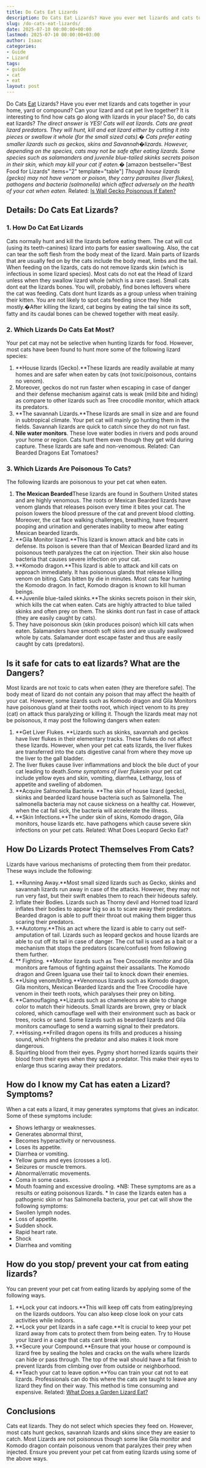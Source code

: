 ```yaml
---
title: Do Cats Eat Lizards
description: Do Cats Eat Lizards? Have you ever met lizards and cats together in your home, yard or compound? Can your lizard and cat pet live together?
slug: /do-cats-eat-lizards/
date: 2025-07-10 00:00:00+00:00
lastmod: 2025-07-10 00:00:00+03:00
author: Isaac
categories:
- Guide
- Lizard
tags:
- guide
- cat
- eat
layout: post
---
```

Do Cats [Eat](https://pestpolicy.com/do-flying-termites-eat-wood/) Lizards? Have you ever met lizards and cats together in your home, yard or compound? Can your lizard and cat pet live together? It is interesting to find how cats go along with lizards in your place? So, do cats eat lizards?
*The direct answer is YES! Cats will eat lizards. Cats are great lizard predators. They will hunt, kill and eat lizard either by cutting it into pieces or swallow it whole (for the small sized cats).�*
*Cats prefer eating smaller lizards such as geckos, skins and Savannah�lizards. However, depending on the species, cats may not be safe after eating lizards. Some species such as salamanders and juvenile blue-tailed skinks secrets poison in their skin, which may kill your cat if eaten.�*
[amazon bestseller="Best Food for Lizards" items="2" template="table"]
*Though house lizards (gecko) may not have venom or poison, they carry parasites (liver flukes), pathogens and bacteria (salmonella) which affect adversely on the health of your cat when eaten.*
Related:
[Is Wall Gecko Poisonous If Eaten?](https://pestpolicy.com/is-wall-gecko-poisonous-if-eaten/)
## Details: Do Cats Eat Lizards?
### 1. How Do Cat Eat Lizards
Cats normally hunt and kill the lizards before eating them. The cat will cut (using its teeth-canines) lizard into parts for easier swallowing. Also, the cat can tear the soft flesh from the body meat of the lizard. Main parts of lizards that are usually fed on by the cats include the body meat, limbs and the tail. When feeding on the lizards, cats do not remove lizards skin (which is infectious in some lizard species).
Most cats do not eat the Head of lizard unless when they swallow lizard whole (which is a rare case). Small cats dont eat the lizards bones. You will, probably, find bones leftovers where the cat was feeding.
Cats dont hunt lizards as a group unless when training their kitten. You are not likely to spot cats feeding since they hide mostly.�After killing the lizard, cat begins by eating the tail since its soft, fatty and its caudal bones can be chewed together with meat easily.
### 2. Which Lizards Do Cats Eat Most?
Your pet cat may not be selective when hunting lizards for food. However, most cats have been found to hunt more some of the following lizard species:
1. **House lizards (Gecko).**These lizards are readily available at many homes and are safer when eaten by cats (not toxic/poisonous, contains no venom).
2. Moreover, geckos do not run faster when escaping in case of danger and their defense mechanism against cats is weak (mild bite and hiding) as compare to other lizards such as Tree crocodile monitor, which attack its predators.
3. **The savannah Lizards.**These lizards are small in size and are found in subtropical climate. Your pet cat will mainly go hunting them in the fields. Savannah lizards are quick to catch since they do not run fast.
4. **Nile water monitors**. These love water bodies in rivers and pods around your home or region. Cats hunt them even though they get wild during capture. These lizards are safe and non-venomous.
Related:
Can Bearded Dragons Eat Tomatoes?
### 3. Which Lizards Are Poisonous To Cats?
The following lizards are poisonous to your pet cat when eaten.
1. **The Mexican Bearded**These lizards are found in Southern United states and are highly venomous. The roots or Mexican Bearded lizards have venom glands that releases poison every time it bites your cat. The poison lowers the blood pressure of the cat and prevent blood clotting. Moreover, the cat face walking challenges, breathing, have frequent pooping and urination and generates inability to meow after eating Mexican bearded lizards.
2. **Gila Monitor lizard.**This lizard is known attack and bite cats in defense. Its poison is severe than that of Mexican Bearded lizard and its poisonous teeth paralyzes the cat on injection. Their skin also house bacteria that causes severe infection on your cat.
3. **Komodo dragon.**This lizard is able to attack and kill cats on approach immediately. It has poisonous glands that release killing venom on biting. Cats bitten by die in minutes. Most cats fear hunting the Komodo dragon. In fact, Komodo dragon is known to kill human beings.
4. **Juvenile blue-tailed skinks.**The skinks secrets poison in their skin, which kills the cat when eaten. Cats are highly attracted to blue tailed skinks and often prey on them. The skinks dont run fast in case of attack (they are easily caught by cats).
5. They have poisonous skin (skin produces poison) which kill cats when eaten. Salamanders have smooth soft skins and are usually swallowed whole by cats. Salamander dont escape faster and thus are easily caught by cats (predators).
## Is it safe for cats to eat lizards? What are the Dangers?
Most lizards are not toxic to cats when eaten (they are therefore safe). The body meat of lizard do not contain any poison that may affect the health of your cat. However, some lizards such as Komodo dragon and Gila Monitors have poisonous gland at their tooths root, which inject venom to its prey (cat) on attack thus paralyzing or killing it.
Though the lizards meat may not be poisonous, it may post the following dangers when eaten:
1. **Get Liver Flukes. **Lizards such as skinks, savannah and geckos have liver flukes in their elementary tracks. These flukes do not affect these lizards. However, when your pet cat eats lizards, the liver flukes are transferred into the cats digestive canal from where they move up the liver to the gall bladder.
2. The liver flukes cause liver inflammations and block the bile duct of your cat leading to death.*Some symptoms of liver flukes*in your pet cat include yellow eyes and skin, vomiting, diarrhea, Lethargy, loss of appetite and swelling of abdomen.
1. **Acquire Salmonella Bacteria. **The skin of house lizard (gecko), skinks and bearded lizard house bacteria such as Salmonella. The salmonella bacteria may not cause sickness on a healthy cat. However, when the cat fall sick, the bacteria will accelerate the illness.
2. **Skin Infections.**The under skin of skins, Komodo dragon, Gila monitors, house lizards etc. have pathogens which cause severe skin infections on your pet cats.
Related:
What Does Leopard Gecko Eat?
## How Do Lizards Protect Themselves From Cats?
Lizards have various mechanisms of protecting them from their predator. These ways include the following:
1. **Running Away.**Most small sized lizards such as Gecko, skinks and savannah lizards run away in case of the attacks. However, they may not run very fast, but their swift enables them to reach their hideouts safely.
2. Inflate their Bodies. Lizards such as Thorny devil and Horned toad lizard inflates their bodies to appear big so as to scare away their predators. Bearded dragon is able to puff their throat out making them bigger thus scaring their predators.
3. **Autotomy.**This an act where the lizard is able to carry out self-amputation of tail. Lizards such as leopard geckos and house lizards are able to cut off its tail in case of danger. The cut tail is used as a bait or a mechanism that stops the predators (scare/confuse) from following them further.
4. ** Fighting. **Monitor lizards such as Tree Crocodile monitor and Gila monitors are famous of fighting against their assailants. The Komodo dragon and Green Iguana use their tail to knock down their enemies.
5. **Using venom/biting.**Venomous lizards such as Komodo dragon, Gila monitors, Mexican Bearded lizards and the Tree Crocodile have venom in their teeth roots, which paralyses their prey on biting.
6. **Camouflaging.**Lizards such as chameleons are able to change color to match their hideouts. Small lizards are brown, grey or black colored, which camouflage well with their environment such as back or trees, rocks or sand. Some lizards such as bearded lizards and Gila monitors camouflage to send a warning signal to their predators.
7. **Hissing.**Frilled dragon opens its frills and produces a hissing sound, which frightens the predator and also makes it look more dangerous.
8. Squirting blood from their eyes. Pygmy short horned lizards squirts their blood from their eyes when they spot a predator. This make their eyes to enlarge thus scaring away their predators.
## How do I know my Cat has eaten a Lizard? Symptoms?
When a cat eats a lizard, it may generates symptoms that gives an indicator. Some of these symptoms include:
- Shows lethargy or weaknesses.
- Generates abnormal thirst,
- Becomes hyperactivity or nervousness.
- Loses its appetite.
- Diarrhea or vomiting.
- Yellow gums and eyes (crosses a lot).
- Seizures or muscle tremors.
- Abnormal/erratic movements.
- Coma in some cases.
- Mouth foaming and excessive drooling.
*NB: These symptoms are as a results or eating poisonous lizards. *
In case the lizards eaten has a pathogenic skin or has Salmonella bacteria, your pet cat will show the following symptoms:
- Swollen lymph nodes.
- Loss of appetite.
- Sudden shock.
- Rapid heart rate.
- Shock
- Diarrhea and vomiting
## How do you stop/ prevent your cat from eating lizards?
You can prevent your pet cat from eating lizards by applying some of the following ways.
1. **Lock your cat indoors.**This will keep off cats from eating/preying on the lizards outdoors. You can also keep close look on your cats activities while indoors.
2. **Lock your pet lizards in a safe cage.**It is crucial to keep your pet lizard away from cats to protect them from being eaten. Try to House your lizard in a cage that cats cant break into.
3. **Secure your Compound.**Ensure that your house or compound is lizard free by sealing the holes and cracks on the walls where lizards can hide or pass through. The top of the wall should have a flat finish to prevent lizards from climbing over from outside or neighborhood.
4. **Teach your cat to leave option.**You can train your cat not to eat lizards. Professionals can do this where the cats are taught to leave any lizard they find on their way. This method is time consuming and expensive.
Related:
[What Does a Garden Lizard Eat?](https://pestpolicy.com/what-does-a-garden-lizard-eat/)
## Conclusions
Cats eat lizards. They do not select which species they feed on. However, most cats hunt geckos, savannah lizards and skins since they are easier to catch.
Most Lizards are not poisonous though some like Gila monitor and Komodo dragon contain poisonous venom that paralyzes their prey when injected. Ensure you prevent your pet cat from eating lizards using some of the above ways.